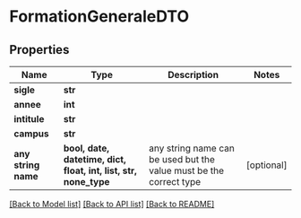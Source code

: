 # FormationGeneraleDTO


## Properties
Name | Type | Description | Notes
------------ | ------------- | ------------- | -------------
**sigle** | **str** |  | 
**annee** | **int** |  | 
**intitule** | **str** |  | 
**campus** | **str** |  | 
**any string name** | **bool, date, datetime, dict, float, int, list, str, none_type** | any string name can be used but the value must be the correct type | [optional]

[[Back to Model list]](../README.md#documentation-for-models) [[Back to API list]](../README.md#documentation-for-api-endpoints) [[Back to README]](../README.md)


